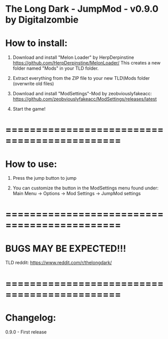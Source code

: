 The Long Dark - JumpMod - v0.9.0 by Digitalzombie
===============================================================

How to install:
===============
1. Download and install "Melon Loader" by HerpDerpinstine
https://github.com/HerpDerpinstine/MelonLoader/
This creates a new folder named "Mods" in your TLD folder.

2. Extract everything from the ZIP file to your new TLD\Mods folder (overwrite old files)

3. Download and install "ModSettings"-Mod by zeobviouslyfakeacc:
https://github.com/zeobviouslyfakeacc/ModSettings/releases/latest

4. Start the game! 

=============================================
=============================================

How to use:
===========
1. Press the jump button to jump

2. You can customize the button in the ModSettings menu found under: 
Main Menu -> Options -> Mod Settings -> JumpMod settings

=============================================
=============================================

BUGS MAY BE EXPECTED!!!
=======================

TLD reddit:
https://www.reddit.com/r/thelongdark/

=============================================
=============================================

Changelog:
==========

0.9.0 - First release

